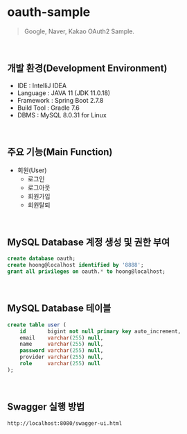 # oauth-sample
> Google, Naver, Kakao OAuth2 Sample.

<br>

## 개발 환경(Development Environment)
- IDE : IntelliJ IDEA
- Language : JAVA 11 (JDK 11.0.18)
- Framework : Spring Boot 2.7.8
- Build Tool : Gradle 7.6
- DBMS : MySQL 8.0.31 for Linux

<br>

## 주요 기능(Main Function)
- 회원(User)
    - 로그인
    - 로그아웃
    - 회원가입
    - 회원탈퇴

<br>

## MySQL Database 계정 생성 및 권한 부여
```SQL
create database oauth;
create hoong@localhost identified by '8888';
grant all privileges on oauth.* to hoong@localhost;
```

<br>

## MySQL Database 테이블
```SQL
create table user (
    id       bigint not null primary key auto_increment,
    email    varchar(255) null,
    name     varchar(255) null,
    password varchar(255) null,
    provider varchar(255) null,
    role     varchar(255) null
);
```

<br>

## Swagger 실행 방법
```shell
http://localhost:8080/swagger-ui.html
```
